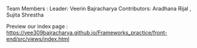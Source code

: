 Team Members :
Leader: Veerin Bajracharya
Contributors: Aradhana Rijal , Sujita Shrestha 

Preview our index page : https://vee309bajracharya.github.io/Frameworks_practice/front-end/src/views/index.html
